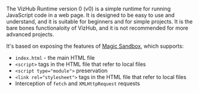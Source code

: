 The VizHub Runtime version 0 (v0) is a simple runtime for running JavaScript code in a web page. It is designed to be easy to use and understand, and it is suitable for beginners and for simple projects. It is the bare bones functionaloity of VizHub, and it is not recommended for more advanced projects.

It's based on exposing the features of [Magic Sandbox](https://www.npmjs.com/package/magic-sandbox), which supports:

- `index.html` - the main HTML file
- `<script>` tags in the HTML file that refer to local files
- `<script type="module">` preservation
- `<link rel="stylesheet">` tags in the HTML file that refer to local files
- Interception of `fetch` and `XMLHttpRequest` requests
